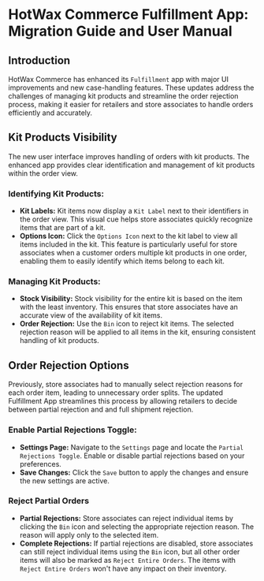 # HotWax Commerce Fulfillment App: Migration Guide and User Manual

## Introduction

HotWax Commerce has enhanced its `Fulfillment` app with major UI improvements and new case-handling features. These updates address the challenges of managing kit products and streamline the order rejection process, making it easier for retailers and store associates to handle orders efficiently and accurately. 

## Kit Products Visibility

The new user interface improves handling of orders with kit products. The enhanced app provides clear identification and management of kit products within the order view. 

### Identifying Kit Products:
- **Kit Labels:** Kit items now display a `Kit Label` next to their identifiers in the order view. This visual cue helps store associates quickly recognize items that are part of a kit.
- **Options Icon:** Click the `Options Icon` next to the kit label to view all items included in the kit. This feature is particularly useful for store associates when a customer orders multiple kit products in one order, enabling them to easily identify which items belong to each kit.


### Managing Kit Products:
- **Stock Visibility:** Stock visibility for the entire kit is based on the item with the least inventory. This ensures that store associates have an accurate view of the availability of kit items.
- **Order Rejection:** Use the `Bin` icon to reject kit items. The selected rejection reason will be applied to all items in the kit, ensuring consistent handling of kit products.

## Order Rejection Options

Previously, store associates had to manually select rejection reasons for each order item, leading to unnecessary order splits. The updated Fulfillment App streamlines this process by allowing retailers to decide between partial rejection and and full shipment rejection.

### Enable Partial Rejections Toggle:
- **Settings Page:** Navigate to the `Settings` page and locate the `Partial Rejections Toggle`. Enable or disable partial rejections based on your preferences.
- **Save Changes:** Click the `Save` button to apply the changes and ensure the new settings are active.

### Reject Partial Orders
- **Partial Rejections:** Store associates can reject individual items by clicking the `Bin` icon and selecting the appropriate rejection reason. The reason will apply only to the selected item.
- **Complete Rejections:** If partial rejections are disabled, store associates can still reject individual items using the `Bin` icon, but all other order items will also be marked as `Reject Entire Orders`. The items with `Reject Entire Orders` won't have any impact on their inventory.


